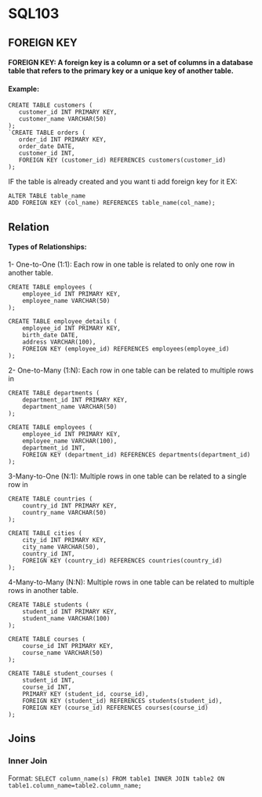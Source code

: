 # SQL103

##  FOREIGN KEY 
#### FOREIGN KEY: A foreign key is a column or a set of columns in a database table that refers to the primary key or a unique key of another table.

 #### Example:
 ```
CREATE TABLE customers (
    customer_id INT PRIMARY KEY,
    customer_name VARCHAR(50)
);
`CREATE TABLE orders (
    order_id INT PRIMARY KEY,
    order_date DATE,
    customer_id INT,
    FOREIGN KEY (customer_id) REFERENCES customers(customer_id)
);
```
IF the table is already created and you want ti add foreign key for it EX:
```
ALTER TABLE table_name
ADD FOREIGN KEY (col_name) REFERENCES table_name(col_name);
```
## Relation 
#### Types of Relationships:
1- One-to-One (1:1): Each row in one table is related to only one row in another table.
```
CREATE TABLE employees (
    employee_id INT PRIMARY KEY,
    employee_name VARCHAR(50)
);

CREATE TABLE employee_details (
    employee_id INT PRIMARY KEY,
    birth_date DATE,
    address VARCHAR(100),
    FOREIGN KEY (employee_id) REFERENCES employees(employee_id)
);
```
2- One-to-Many (1:N): Each row in one table can be related to multiple rows in 
```
CREATE TABLE departments (
    department_id INT PRIMARY KEY,
    department_name VARCHAR(50)
);

CREATE TABLE employees (
    employee_id INT PRIMARY KEY,
    employee_name VARCHAR(100),
    department_id INT,
    FOREIGN KEY (department_id) REFERENCES departments(department_id)
);

```
3-Many-to-One (N:1): Multiple rows in one table can be related to a single row in 
```
CREATE TABLE countries (
    country_id INT PRIMARY KEY,
    country_name VARCHAR(50)
);

CREATE TABLE cities (
    city_id INT PRIMARY KEY,
    city_name VARCHAR(50),
    country_id INT,
    FOREIGN KEY (country_id) REFERENCES countries(country_id)
);

```
4-Many-to-Many (N:N): Multiple rows in one table can be related to multiple rows in another table.
```
CREATE TABLE students (
    student_id INT PRIMARY KEY,
    student_name VARCHAR(100)
);

CREATE TABLE courses (
    course_id INT PRIMARY KEY,
    course_name VARCHAR(50)
);

CREATE TABLE student_courses (
    student_id INT,
    course_id INT,
    PRIMARY KEY (student_id, course_id),
    FOREIGN KEY (student_id) REFERENCES students(student_id),
    FOREIGN KEY (course_id) REFERENCES courses(course_id)
);
```
## Joins
### Inner Join
Format:
``
SELECT column_name(s)
FROM table1
INNER JOIN table2
ON table1.column_name=table2.column_name;
``
